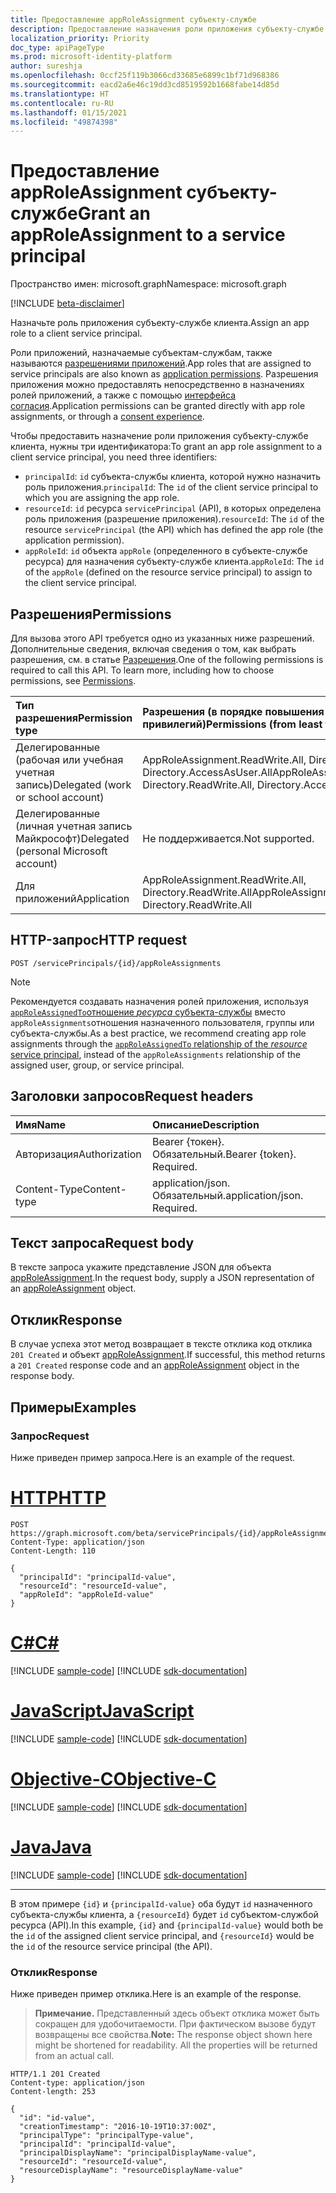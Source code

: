 ```yaml
---
title: Предоставление appRoleAssignment субъекту-службе
description: Предоставление назначения роли приложения субъекту-службе
localization_priority: Priority
doc_type: apiPageType
ms.prod: microsoft-identity-platform
author: sureshja
ms.openlocfilehash: 0ccf25f119b3066cd33685e6899c1bf71d968386
ms.sourcegitcommit: eacd2a6e46c19dd3cd8519592b1668fabe14d85d
ms.translationtype: HT
ms.contentlocale: ru-RU
ms.lasthandoff: 01/15/2021
ms.locfileid: "49874398"
---
```

# <a name="grant-an-approleassignment-to-a-service-principal"></a><span data-ttu-id="3fa07-103">Предоставление appRoleAssignment субъекту-службе</span><span class="sxs-lookup"><span data-stu-id="3fa07-103">Grant an appRoleAssignment to a service principal</span></span>

<span data-ttu-id="3fa07-104">Пространство имен: microsoft.graph</span><span class="sxs-lookup"><span data-stu-id="3fa07-104">Namespace: microsoft.graph</span></span>

[!INCLUDE [beta-disclaimer](../../includes/beta-disclaimer.md)]

<span data-ttu-id="3fa07-105">Назначьте роль приложения субъекту-службе клиента.</span><span class="sxs-lookup"><span data-stu-id="3fa07-105">Assign an app role to a client service principal.</span></span>

<span data-ttu-id="3fa07-106">Роли приложений, назначаемые субъектам-службам, также называются [разрешениями приложений](/azure/active-directory/develop/v2-permissions-and-consent#permission-types).</span><span class="sxs-lookup"><span data-stu-id="3fa07-106">App roles that are assigned to service principals are also known as [application permissions](/azure/active-directory/develop/v2-permissions-and-consent#permission-types).</span></span> <span data-ttu-id="3fa07-107">Разрешения приложения можно предоставлять непосредственно в назначениях ролей приложений, а также с помощью [интерфейса согласия](/azure/active-directory/develop/application-consent-experience).</span><span class="sxs-lookup"><span data-stu-id="3fa07-107">Application permissions can be granted directly with app role assignments, or through a [consent experience](/azure/active-directory/develop/application-consent-experience).</span></span>

<span data-ttu-id="3fa07-108">Чтобы предоставить назначение роли приложения субъекту-службе клиента, нужны три идентификатора:</span><span class="sxs-lookup"><span data-stu-id="3fa07-108">To grant an app role assignment to a client service principal, you need three identifiers:</span></span>

- <span data-ttu-id="3fa07-109">`principalId`: `id` субъекта-службы клиента, которой нужно назначить роль приложения.</span><span class="sxs-lookup"><span data-stu-id="3fa07-109">`principalId`: The `id` of the client service principal to which you are assigning the app role.</span></span>
- <span data-ttu-id="3fa07-110">`resourceId`: `id` ресурса `servicePrincipal` (API), в которых определена роль приложения (разрешение приложения).</span><span class="sxs-lookup"><span data-stu-id="3fa07-110">`resourceId`: The `id` of the resource `servicePrincipal` (the API) which has defined the app role (the application permission).</span></span>
- <span data-ttu-id="3fa07-111">`appRoleId`: `id` объекта `appRole` (определенного в субъекте-службе ресурса) для назначения субъекту-службе клиента.</span><span class="sxs-lookup"><span data-stu-id="3fa07-111">`appRoleId`: The `id` of the `appRole` (defined on the resource service principal) to assign to the client service principal.</span></span>

## <a name="permissions"></a><span data-ttu-id="3fa07-112">Разрешения</span><span class="sxs-lookup"><span data-stu-id="3fa07-112">Permissions</span></span>

<span data-ttu-id="3fa07-p102">Для вызова этого API требуется одно из указанных ниже разрешений. Дополнительные сведения, включая сведения о том, как выбрать разрешения, см. в статье [Разрешения](/graph/permissions-reference).</span><span class="sxs-lookup"><span data-stu-id="3fa07-p102">One of the following permissions is required to call this API. To learn more, including how to choose permissions, see [Permissions](/graph/permissions-reference).</span></span>

|<span data-ttu-id="3fa07-115">Тип разрешения</span><span class="sxs-lookup"><span data-stu-id="3fa07-115">Permission type</span></span>      | <span data-ttu-id="3fa07-116">Разрешения (в порядке повышения привилегий)</span><span class="sxs-lookup"><span data-stu-id="3fa07-116">Permissions (from least to most privileged)</span></span>              |
|:--------------------|:---------------------------------------------------------|
|<span data-ttu-id="3fa07-117">Делегированные (рабочая или учебная учетная запись)</span><span class="sxs-lookup"><span data-stu-id="3fa07-117">Delegated (work or school account)</span></span> | <span data-ttu-id="3fa07-118">AppRoleAssignment.ReadWrite.All, Directory.ReadWrite.All, Directory.AccessAsUser.All</span><span class="sxs-lookup"><span data-stu-id="3fa07-118">AppRoleAssignment.ReadWrite.All, Directory.ReadWrite.All, Directory.AccessAsUser.All</span></span>    |
|<span data-ttu-id="3fa07-119">Делегированные (личная учетная запись Майкрософт)</span><span class="sxs-lookup"><span data-stu-id="3fa07-119">Delegated (personal Microsoft account)</span></span> | <span data-ttu-id="3fa07-120">Не поддерживается.</span><span class="sxs-lookup"><span data-stu-id="3fa07-120">Not supported.</span></span>    |
|<span data-ttu-id="3fa07-121">Для приложений</span><span class="sxs-lookup"><span data-stu-id="3fa07-121">Application</span></span> | <span data-ttu-id="3fa07-122">AppRoleAssignment.ReadWrite.All, Directory.ReadWrite.All</span><span class="sxs-lookup"><span data-stu-id="3fa07-122">AppRoleAssignment.ReadWrite.All, Directory.ReadWrite.All</span></span> |

## <a name="http-request"></a><span data-ttu-id="3fa07-123">HTTP-запрос</span><span class="sxs-lookup"><span data-stu-id="3fa07-123">HTTP request</span></span>

<!-- { "blockType": "ignored" } -->
```http
POST /servicePrincipals/{id}/appRoleAssignments
```

> [!NOTE]
> <span data-ttu-id="3fa07-124">Рекомендуется создавать назначения ролей приложения, используя [`appRoleAssignedTo`отношение _ресурса_ субъекта-службы](serviceprincipal-post-approleassignedto.md) вместо `appRoleAssignments`отношения назначенного пользователя, группы или субъекта-службы.</span><span class="sxs-lookup"><span data-stu-id="3fa07-124">As a best practice, we recommend creating app role assignments through the [`appRoleAssignedTo` relationship of the _resource_ service principal](serviceprincipal-post-approleassignedto.md), instead of the `appRoleAssignments` relationship of the assigned user, group, or service principal.</span></span>

## <a name="request-headers"></a><span data-ttu-id="3fa07-125">Заголовки запросов</span><span class="sxs-lookup"><span data-stu-id="3fa07-125">Request headers</span></span>

| <span data-ttu-id="3fa07-126">Имя</span><span class="sxs-lookup"><span data-stu-id="3fa07-126">Name</span></span>       | <span data-ttu-id="3fa07-127">Описание</span><span class="sxs-lookup"><span data-stu-id="3fa07-127">Description</span></span>|
|:-----------|:----------|
| <span data-ttu-id="3fa07-128">Авторизация</span><span class="sxs-lookup"><span data-stu-id="3fa07-128">Authorization</span></span> | <span data-ttu-id="3fa07-p103">Bearer {токен}. Обязательный.</span><span class="sxs-lookup"><span data-stu-id="3fa07-p103">Bearer {token}. Required.</span></span>  |
| <span data-ttu-id="3fa07-131">Content-Type</span><span class="sxs-lookup"><span data-stu-id="3fa07-131">Content-type</span></span> | <span data-ttu-id="3fa07-p104">application/json. Обязательный.</span><span class="sxs-lookup"><span data-stu-id="3fa07-p104">application/json. Required.</span></span> |

## <a name="request-body"></a><span data-ttu-id="3fa07-134">Текст запроса</span><span class="sxs-lookup"><span data-stu-id="3fa07-134">Request body</span></span>

<span data-ttu-id="3fa07-135">В тексте запроса укажите представление JSON для объекта [appRoleAssignment](../resources/approleassignment.md).</span><span class="sxs-lookup"><span data-stu-id="3fa07-135">In the request body, supply a JSON representation of an [appRoleAssignment](../resources/approleassignment.md) object.</span></span>

## <a name="response"></a><span data-ttu-id="3fa07-136">Отклик</span><span class="sxs-lookup"><span data-stu-id="3fa07-136">Response</span></span>

<span data-ttu-id="3fa07-137">В случае успеха этот метод возвращает в тексте отклика код отклика `201 Created` и объект [appRoleAssignment](../resources/approleassignment.md).</span><span class="sxs-lookup"><span data-stu-id="3fa07-137">If successful, this method returns a `201 Created` response code and an [appRoleAssignment](../resources/approleassignment.md) object in the response body.</span></span>

## <a name="examples"></a><span data-ttu-id="3fa07-138">Примеры</span><span class="sxs-lookup"><span data-stu-id="3fa07-138">Examples</span></span>

### <a name="request"></a><span data-ttu-id="3fa07-139">Запрос</span><span class="sxs-lookup"><span data-stu-id="3fa07-139">Request</span></span>

<span data-ttu-id="3fa07-140">Ниже приведен пример запроса.</span><span class="sxs-lookup"><span data-stu-id="3fa07-140">Here is an example of the request.</span></span>


# <a name="http"></a>[<span data-ttu-id="3fa07-141">HTTP</span><span class="sxs-lookup"><span data-stu-id="3fa07-141">HTTP</span></span>](#tab/http)
<!-- {
  "blockType": "request",
  "name": "group_create_approleassignment"
}-->

```http
POST https://graph.microsoft.com/beta/servicePrincipals/{id}/appRoleAssignments
Content-Type: application/json
Content-Length: 110

{
  "principalId": "principalId-value",
  "resourceId": "resourceId-value",
  "appRoleId": "appRoleId-value"
}
```
# <a name="c"></a>[<span data-ttu-id="3fa07-142">C#</span><span class="sxs-lookup"><span data-stu-id="3fa07-142">C#</span></span>](#tab/csharp)
[!INCLUDE [sample-code](../includes/snippets/csharp/group-create-approleassignment-csharp-snippets.md)]
[!INCLUDE [sdk-documentation](../includes/snippets/snippets-sdk-documentation-link.md)]

# <a name="javascript"></a>[<span data-ttu-id="3fa07-143">JavaScript</span><span class="sxs-lookup"><span data-stu-id="3fa07-143">JavaScript</span></span>](#tab/javascript)
[!INCLUDE [sample-code](../includes/snippets/javascript/group-create-approleassignment-javascript-snippets.md)]
[!INCLUDE [sdk-documentation](../includes/snippets/snippets-sdk-documentation-link.md)]

# <a name="objective-c"></a>[<span data-ttu-id="3fa07-144">Objective-C</span><span class="sxs-lookup"><span data-stu-id="3fa07-144">Objective-C</span></span>](#tab/objc)
[!INCLUDE [sample-code](../includes/snippets/objc/group-create-approleassignment-objc-snippets.md)]
[!INCLUDE [sdk-documentation](../includes/snippets/snippets-sdk-documentation-link.md)]

# <a name="java"></a>[<span data-ttu-id="3fa07-145">Java</span><span class="sxs-lookup"><span data-stu-id="3fa07-145">Java</span></span>](#tab/java)
[!INCLUDE [sample-code](../includes/snippets/java/group-create-approleassignment-java-snippets.md)]
[!INCLUDE [sdk-documentation](../includes/snippets/snippets-sdk-documentation-link.md)]

---


<span data-ttu-id="3fa07-146">В этом примере `{id}` и `{principalId-value}` оба будут `id` назначенного субъекта-службы клиента, а `{resourceId}` будет `id` субъектом-службой ресурса (API).</span><span class="sxs-lookup"><span data-stu-id="3fa07-146">In this example, `{id}` and `{principalId-value}` would both be the `id` of the assigned client service principal, and `{resourceId}` would be the `id` of the resource service principal (the API).</span></span>

### <a name="response"></a><span data-ttu-id="3fa07-147">Отклик</span><span class="sxs-lookup"><span data-stu-id="3fa07-147">Response</span></span>

<span data-ttu-id="3fa07-148">Ниже приведен пример отклика.</span><span class="sxs-lookup"><span data-stu-id="3fa07-148">Here is an example of the response.</span></span> 

> <span data-ttu-id="3fa07-p105">**Примечание.** Представленный здесь объект отклика может быть сокращен для удобочитаемости. При фактическом вызове будут возвращены все свойства.</span><span class="sxs-lookup"><span data-stu-id="3fa07-p105">**Note:** The response object shown here might be shortened for readability. All the properties will be returned from an actual call.</span></span>

<!-- {
  "blockType": "response",
  "truncated": true,
  "@odata.type": "microsoft.graph.appRoleAssignment"
} -->

```http
HTTP/1.1 201 Created
Content-type: application/json
Content-length: 253

{
  "id": "id-value",
  "creationTimestamp": "2016-10-19T10:37:00Z",
  "principalType": "principalType-value",
  "principalId": "principalId-value",
  "principalDisplayName": "principalDisplayName-value",
  "resourceId": "resourceId-value",
  "resourceDisplayName": "resourceDisplayName-value"
}
```

<!-- uuid: 8fcb5dbc-d5aa-4681-8e31-b001d5168d79
2015-10-25 14:57:30 UTC -->
<!--
{
  "type": "#page.annotation",
  "description": "Create appRoleAssignment",
  "keywords": "",
  "section": "documentation",
  "tocPath": "",
  "suppressions": [
  ]
}
-->

